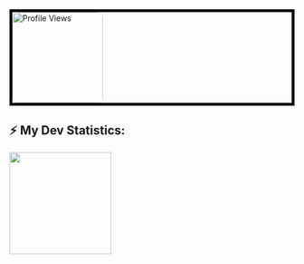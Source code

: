 <div style="border: 5px solid black;">
    <img src="https://komarev.com/ghpvc/?username=KirenaWebDev999&abbreviated=true&style=for-the-badge&color=fe428e" alt="Profile Views" style="border-radius: 10px; width: 160px; height: auto; draggable="false"/>
</div>

## :zap: My Dev Statistics:
<p>
<img height="180em" src="https://github-readme-stats.vercel.app/api/top-langs/?username=KirenaWebDev999b&exclude_repo=KNN-Image-Classification&show_icons=true&border_radius=10&layout=compact&langs_count=8&theme=radical" draggable="false"/>
</p>
